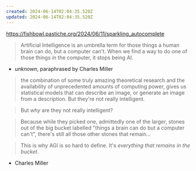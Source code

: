 ```yaml
---
created: 2024-06-14T02:04:35.520Z
updated: 2024-06-14T02:04:35.520Z
---
```

https://fishbowl.pastiche.org/2024/06/11/sparkling_autocomplete

> Artificial Intelligence is an umbrella term for those things a human brain can do, but a computer can't. When we find a way to do one of those things in the computer, it stops being AI.

- _unknown_, paraphrased by Charles Miller

> the combination of some truly amazing theoretical research and the availability of unprecedented amounts of computing power, gives us statistical models that can describe an image, or generate an image from a description. But they're not really intelligent.

> But _why_ are they not really intelligent?

> Because while they picked one, admittedly one of the larger, stones out of the big bucket labelled "things a brain can do but a computer can't", there's still all those other stones that remain...

> This is why AGI is so hard to define. It's _everything that remains in the bucket_.

- Charles Miller